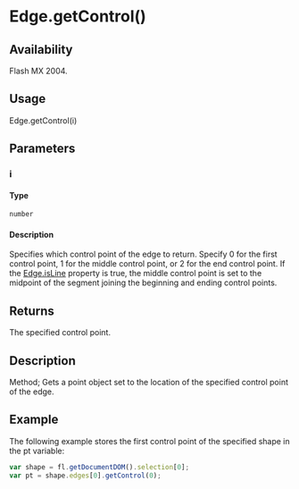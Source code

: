 # Edge.getControl()

## Availability

Flash MX 2004.

## Usage

Edge.getControl(i)

## Parameters

### **i**

#### Type

```typescript
number
```

#### Description

Specifies which control point of the edge to return. Specify 0 for the first control point, 1 for the middle control point, or 2 for the end control point. If the [Edge.isLine](../Edge_object/Edge4.md) property is true, the middle control point is set to the midpoint of the segment joining the beginning and ending control points.

## Returns

The specified control point.

## Description

Method; Gets a point object set to the location of the specified control point of the edge.

## Example

The following example stores the first control point of the specified shape in the pt variable:

```javascript
var shape = fl.getDocumentDOM().selection[0];
var pt = shape.edges[0].getControl(0);
```
